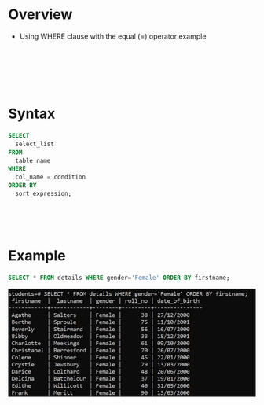 # Overview

- Using WHERE clause with the equal (=) operator example

&nbsp;

&nbsp;

&nbsp;

# Syntax

```sql
SELECT
  select_list
FROM
  table_name
WHERE
  col_name = condition
ORDER BY
  sort_expression;
```

&nbsp;

&nbsp;

# Example

```sql
SELECT * FROM details WHERE gender='Female' ORDER BY firstname;
```

<img src="../../assets/Where/equal.jpg">

&nbsp;

&nbsp;
